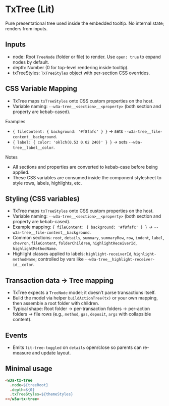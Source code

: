# TxTree (Lit)

Pure presentational tree used inside the embedded tooltip. No internal state; renders from inputs.

## Inputs
- node: Root `TreeNode` (folder or file) to render. Use `open: true` to expand nodes by default.
- depth: Number (0 for top-level rendering inside tooltip).
- txTreeStyles: `TxTreeStyles` object with per-section CSS overrides.

## CSS Variable Mapping
- TxTree maps `txTreeStyles` onto CSS custom properties on the host.
- Variable naming: `--w3a-tree__<section>__<property>` (both section and property are kebab-cased).

Examples
- `{ fileContent: { background: '#f8fafc' } }` → sets `--w3a-tree__file-content__background`.
- `{ label: { color: 'oklch(0.53 0.02 240)' } }` → sets `--w3a-tree__label__color`.

Notes
- All sections and properties are converted to kebab-case before being applied.
- These CSS variables are consumed inside the component stylesheet to style rows, labels, highlights, etc.

## Styling (CSS variables)
- TxTree maps `txTreeStyles` onto CSS custom properties on the host.
- Variable naming: `--w3a-tree__<section>__<property>` (both section and property are kebab-cased).
- Example mapping: `{ fileContent: { background: '#f8fafc' } }` → `--w3a-tree__file-content__background`.
- Common sections: `root`, `details`, `summary`, `summaryRow`, `row`, `indent`, `label`, `chevron`, `fileContent`, `folderChildren`, `highlightReceiverId`, `highlightMethodName`.
- Highlight classes applied to labels: `highlight-receiverId`, `highlight-methodName`; controlled by vars like `--w3a-tree__highlight-receiver-id__color`.

## Transaction data → Tree mapping
- TxTree expects a `TreeNode` model; it doesn’t parse transactions itself.
- Build the model via helper `buildActionTree(tx)` or your own mapping, then assemble a root folder with children.
- Typical shape: Root folder → per-transaction folders → per-action folders → file rows (e.g., `method`, `gas`, `deposit`, `args` with collapsible content).

## Events
- Emits `lit-tree-toggled` on `details` open/close so parents can re-measure and update layout.

## Minimal usage
```html
<w3a-tx-tree
  .node=${treeRoot}
  .depth=${0}
  .txTreeStyles=${themeStyles}
></w3a-tx-tree>
```
